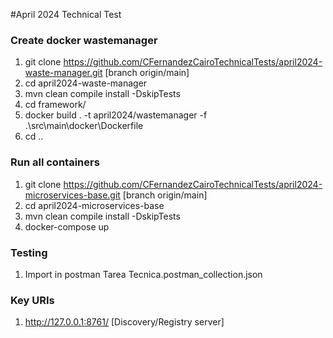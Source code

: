 #April 2024 Technical Test

### Create docker wastemanager
1. git clone https://github.com/CFernandezCairoTechnicalTests/april2024-waste-manager.git [branch origin/main]
2. cd april2024-waste-manager
3. mvn clean compile install -DskipTests
4. cd framework/
5. docker build . -t april2024/wastemanager -f .\src\main\docker\Dockerfile
6. cd ..

### Run all containers
1. git clone https://github.com/CFernandezCairoTechnicalTests/april2024-microservices-base.git [branch origin/main]
2. cd april2024-microservices-base
3. mvn clean compile install -DskipTests
4. docker-compose up

### Testing
1. Import in postman Tarea Tecnica.postman_collection.json

### Key URIs
1. http://127.0.0.1:8761/ [Discovery/Registry server]




